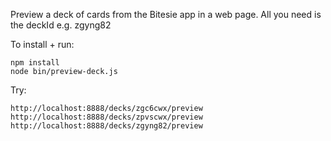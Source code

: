 Preview a deck of cards from the Bitesie app in a web page.
All you need is the deckId e.g. zgyng82

To install + run:
```
npm install
node bin/preview-deck.js
```

Try:
```
http://localhost:8888/decks/zgc6cwx/preview
http://localhost:8888/decks/zpvscwx/preview
http://localhost:8888/decks/zgyng82/preview
```
